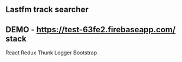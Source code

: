 
## Lastfm track searcher
DEMO - https://test-63fe2.firebaseapp.com/
stack
-
React
Redux
Thunk
Logger
Bootstrap
